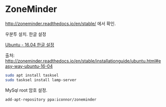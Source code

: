 # ZoneMinder

http://zoneminder.readthedocs.io/en/stable/ 에서 확인. 

우분투 설치.
한글 설정

[Ubuntu - 16.04 한글 설정](http://hochulshin.com/ubuntu-1604-hangul/)


출처: <http://zoneminder.readthedocs.io/en/stable/installationguide/ubuntu.html#easy-way-ubuntu-16-04>

```bash
sudo apt install tasksel
sudo tasksel install lamp-server
```

MySql root 암호 설정.


```bash
add-apt-repository ppa:iconnor/zoneminder
```

